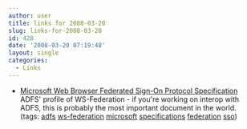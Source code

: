 ```yaml
---
author: user
title: links for 2008-03-20
slug: links-for-2008-03-20
id: 428
date: '2008-03-20 07:19:48'
layout: single
categories:
  - Links
---
```


*   [Microsoft Web Browser Federated Sign-On Protocol Specification](http://msdn2.microsoft.com/en-us/library/cc236471.aspx)  
    ADFS' profile of WS-Federation - if you're working on interop with ADFS, this is probably the most important document in the world.  
    (tags: [adfs](http://del.icio.us/superpat/adfs) [ws-federation](http://del.icio.us/superpat/ws-federation) [microsoft](http://del.icio.us/superpat/microsoft) [specifications](http://del.icio.us/superpat/specifications) [federation](http://del.icio.us/superpat/federation) [sso](http://del.icio.us/superpat/sso))  
